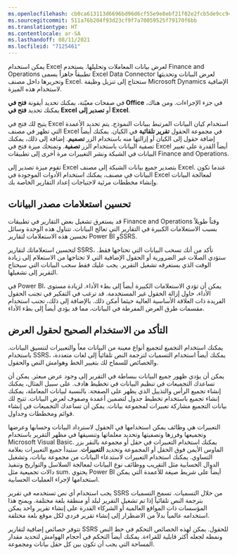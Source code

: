 ```yaml
---
ms.openlocfilehash: cb0ca613113d6696bd96d6cf55e9e8ebf21f02e2fcb5de9cc948edd632382b41
ms.sourcegitcommit: 511a76b204f93d23cf9f7a70059525f79170f6bb
ms.translationtype: HT
ms.contentlocale: ar-SA
ms.lasthandoff: 08/11/2021
ms.locfileid: "7125461"
---
```

يمكن استخدام Excel لعرض بيانات المعاملات وتحليلها. يستخدم Finance and Operations تطبيقاً جاهزاً يسمى Excel Data Connector لعرض البيانات وتحديثها وتحريرها داخل مصنف Excel. ستحتاج إلى تنزيل وظيفة Microsoft Dynamics الإضافية لاستخدام هذه الميزة.

في صفحات معيّنة، يمكنك تحديد أيقونة **فتح في Office** في جزء الإجراءات. ومن هناك، يمكنك تحديد **فتح في Excel** أو **تصدير إلى Excel**. 

يتيح لك فتح في Excel استخدام كيان البيانات المرتبط ببيانات النموذج. يتم تحديد الأعمدة التي تظهر في مصنف Excel في مجموعة الحقول **تقرير تلقائية** في الكيان. يمكنك أيضاً إضافة حقول إلى الكيان أو إزالتها منه باستخدام الزر **تصميم**. إضافة إلى ذلك، يمكنك تصفية البيانات باستخدام الزر **تصفية**. وتمنحك ميزة فتح في Excel أيضاً القدرة على تغيير البيانات في الشبكة ونشر التغييرات مرة أخرى إلى تطبيقات Finance and Operations.

تقوم ميزة تصدير إلى Excel بتصدير جميع بيانات الشبكة إلى مصنف Excel. عندما تكون البيانات في مصنف، يمكنك استخدام الأدوات الموجودة في Excel لمعالجة البيانات وإنشاء مخططات مرئية لاحتياجات إعداد التقارير الخاصة بك.

## <a name="optimize-data-source-queries"></a>تحسين استعلامات مصدر البيانات 


قد يستغرق تشغيل بعض التقارير في تطبيقات Finance and Operations وقتاً طويلاً بسبب الاستعلامات الكبيرة في التقارير التي تعالج البيانات. تتناول هذه الوحدة وسائل تحسين هذه الاستعلامات لتقارير Power BI وSSRS.

لتحسين استعلاماتك لتقارير SSRS، تأكد من أنك تسحب البيانات التي تحتاجها فقط. ستؤدي الصلات غير الضرورية أو الحقول الإضافية التي لا تحتاجها من الاستعلام إلى زيادة الوقت الذي يستغرقه تشغيل التقرير. يجب عليك فقط سحب البيانات التي سيحتاج التقرير إلى تشغيلها. 

في Power BI، يمكن أن تؤدي الاستعلامات الكبيرة أيضاً إلى بطء الأداء. لزيادة مستوى الأداء، حاول إزالة الحقول غير المستخدمة. قد ترغب في التفكير في تجنب الحقول الفريدة ذات العلاقة الأساسية العالية حيثما أمكن ذلك. بالإضافة إلى ذلك، تجنب استخدام مقسمات طرق العرض المفرطة في البيانات، مما قد يؤدي أيضاً إلى بطء الأداء.

## <a name="ensure-correct-use-of-display-fields"></a>التأكد من الاستخدام الصحيح لحقول العرض 


يمكنك استخدام التجميع لتجميع أنواع معينة من البيانات معاً والتعبيرات لتنسيق البيانات. باستخدام SSRS، يمكنك أيضاً استخدام التسميات لترجمة النص تلقائياً إلى لغات متعددة، والخصائص للسماح لك بتغيير الخط وهوامش النص والحقول.

يمكن أن يؤدي ظهور جميع البيانات ببساطة في التقرير إلى وجود عرض مبعثر. يمكن أن تساعدك التجميعات في تنظيم البيانات في تخطيط هادف. على سبيل المثال، يمكنك إنشاء تجميع الرأس والتذييل الذي يظهر على الصفحة. بالنسبة لبيانات المعاملة، يمكنك إنشاء تجميع باستخدام تخطيط جدول لتضمين أعمدة وصفوف لعرض البيانات.
تتيح لك بيانات التجميع مشاركة تعبيرات لمجموعة بيانات. يمكن أن تساعدك التجميعات في إنشاء قوائم ومخططات وجداول.

التعبيرات هي وظائف يمكن استخدامها في الحقول لاسترداد البيانات وحسابها وعرضها وتجميعها وفرزها وتصفيتها وتحديد معلماتها وتنسيقها في مظهر التقرير باستخدام Microsoft Visual Basic. يمكنك استخدام التعبيرات في حقل أو مجموعة بالنقر بزر الماوس الأيمن فوق الحقل أو المجموعة وتحديد **التعبيرات**. ستبدأ جميع التعبيرات بعلامة التساوي. يمكنك استخدام التعبيرات لاستدعاء البيانات من مجموعة بيانات، وتشغيل الدوال الحسابية مثل التقريب ووظائف نوع البيانات لمعالجة السلاسل والتواريخ وتنفيذ دالات تجميعية مثل sum. يحتوي Power BI أيضاً على شريط صيغة للأعمدة التي يمكن استخدامها لإجراء العمليات الحسابية.

يجب استخدام أي نص تستخدمه في تقرير SSRS من خلال التسميات. تسمح التسميات بترجمة النص تلقائياً إذا تم تشغيل التقرير لبلد أو منطقة بلغة مختلفة. ويمنح هذا المؤسسات ذات المواقع العالمية أو الشركاء القدرة على إنشاء تقرير واحد يمكن استخدامه عالمياً بدلاً من الاضطرار إلى إنشاء تقرير فردي لكل موقع بلغة مختلفة.

تتوفر خصائص إضافية لتقارير SSRS للحقول. يمكن لهذه الخصائص التحكم في خط النص ونمطه لجعله أكثر قابلية للقراءة. يمكنك أيضاً التحكم في أحجام الهوامش لتحديد مقدار المساحة التي يجب أن تكون بين كل حقل بيانات ومجموعة.

